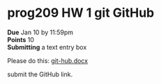 # prog209 HW 1 git GitHub

**Due** Jan 10 by 11:59pm \
**Points** 10 \
**Submitting** a text entry box

Please do this:   [git-hub.docx](git-hub.docx)

submit the GitHub link.
